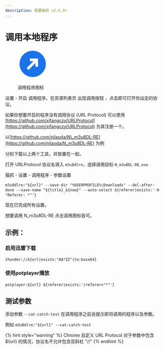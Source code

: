 ```yaml
---
description: 需要猫抓 v2.5.3+
---
```


# 调用本地程序

<figure><img src="../.gitbook/assets/invoke.svg" alt=""><figcaption><p>调用程序图标</p></figcaption></figure>

设置 - 开启 调用程序。在资源列表页 出现调用按钮 ，点击即可打开你设定的协议。

如果你想要开启的程序没有调用协议 (URL Protocol) 可以使用 [https://github.com/xifangczy/URLProtocol](https://github.com/xifangczy/URLProtocol) 为其注册一个。

以[https://github.com/nilaoda/N\_m3u8DL-RE](https://github.com/nilaoda/N_m3u8DL-RE) 为例

分别下载以上两个工具，并放置在一起。

打开 URLProtocol 协议名填入 `m3u8dlre`，选择调用目标 `N_m3u8DL-RE.exe`

猫抓 - 设置 - 调用程序 - 参数设置

```
m3u8dlre:"${url}" --save-dir "%USERPROFILE%\Downloads" --del-after-done --save-name "${title}_${now}" --auto-select ${referer|exists:'-H "Referer: *"'}
```

现在已完成所有设置。

想要调用 N\_m3u8DL-RE 点击调用图标皆可。



## 示例：

### 启用迅雷下载

`thunder://${url|exists:"AA*ZZ"|to:base64}`

### 使用potplayer播放

`potplayer:${url} ${referer|exists:'/referer="*"'}`

## 测试参数

添加参数 `--cat-catch-test` 在调用程序之前会提示即将调用的程序以及参数。

例如 `m3u8dlre:"${url}" --cat-catch-test`

{% hint style="warning" %}
Chrome 自定义 URL Protocol 对于参数中包含 ${url} 的情况，协议名不允许包含双斜杠 "//"
{% endhint %}
